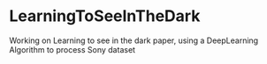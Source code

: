 # LearningToSeeInTheDark
Working on Learning to see in the dark paper, using a DeepLearning Algorithm to process Sony dataset
